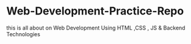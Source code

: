 # Web-Development-Practice-Repo
this is all about on Web Development Using HTML ,CSS , JS &amp; Backend Technologies
